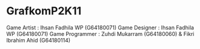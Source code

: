# GrafkomP2K11

Game Artist     : Ihsan Fadhila WP (G64180071)
Game Designer   : Ihsan Fadhila WP (G64180071)
Game Programmer : Zuhdi Mukarram (G64180060) & Fikri Ibrahim Ahid (G64180114)
